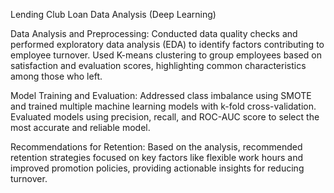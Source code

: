 Lending Club Loan Data Analysis (Deep Learning)

Data Analysis and Preprocessing: Conducted data quality checks and performed exploratory data analysis (EDA) to identify factors contributing to employee turnover. Used K-means clustering to group employees based on satisfaction and evaluation scores, highlighting common characteristics among those who left.

Model Training and Evaluation: Addressed class imbalance using SMOTE and trained multiple machine learning models with k-fold cross-validation. Evaluated models using precision, recall, and ROC-AUC score to select the most accurate and reliable model.

Recommendations for Retention: Based on the analysis, recommended retention strategies focused on key factors like flexible work hours and improved promotion policies, providing actionable insights for reducing turnover.

